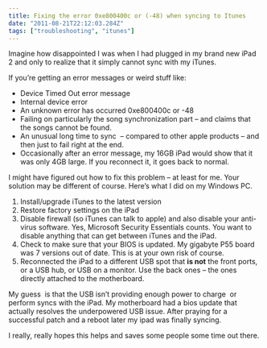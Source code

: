 ```yaml
---
title: Fixing the error 0xe800400c or (-48) when syncing to Itunes
date: "2011-08-21T22:12:03.284Z"
tags: ["troubleshooting", "itunes"]
---
```


Imagine how disappointed I was when I had plugged in my brand new iPad 2 and only to realize that it simply cannot sync with my iTunes.

If you’re getting an error messages or weird stuff like:

*   Device Timed Out error message
*   Internal device error
*   An unknown error has occurred 0xe800400c or -48
*   Failing on particularly the song synchronization part – and claims that the songs cannot be found.
*   An unusual long time to sync  – compared to other apple products – and then just to fail right at the end.
*   Occasionally after an error message, my 16GB iPad would show that it was only 4GB large. If you reconnect it, it goes back to normal.

I might have figured out how to fix this problem – at least for me. Your solution may be different of course. Here’s what I did on my Windows PC.

1.  Install/upgrade iTunes to the latest version
2.  Restore factory settings on the iPad
3.  Disable firewall (so iTunes can talk to apple) and also disable your anti-virus software. Yes, Microsoft Security Essentials counts. You want to disable anything that can get between iTunes and the iPad.
4.  Check to make sure that your BIOS is updated. My gigabyte P55 board was 7 versions out of date. This is at your own risk of course.
5.  Reconnected the iPad to a different USB spot that **is not** the front ports, or a USB hub, or USB on a monitor. Use the back ones – the ones directly attached to the motherboard.

My guess  is that the USB isn’t providing enough power to charge  or perform syncs with the iPad. My motherboard had a bios update that actually resolves the underpowered USB issue. After praying for a successful patch and a reboot later my ipad was finally syncing.

I really, really hopes this helps and saves some people some time out there.